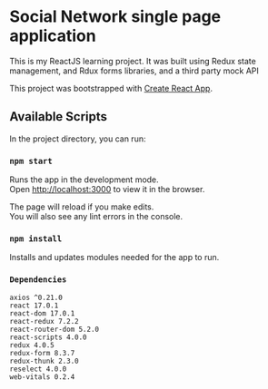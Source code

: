 # Social Network single page application

This is my ReactJS learning project. It was built using Redux state management, and Rdux forms libraries, and a third party mock API

This project was bootstrapped with [Create React App](https://github.com/facebook/create-react-app).

## Available Scripts

In the project directory, you can run:

### `npm start`

Runs the app in the development mode.\
Open [http://localhost:3000](http://localhost:3000) to view it in the browser.

The page will reload if you make edits.\
You will also see any lint errors in the console.

### `npm install`

Installs and updates modules needed for the app to run.

### `Dependencies`

    axios ^0.21.0
    react 17.0.1
    react-dom 17.0.1
    react-redux 7.2.2
    react-router-dom 5.2.0
    react-scripts 4.0.0
    redux 4.0.5
    redux-form 8.3.7
    redux-thunk 2.3.0
    reselect 4.0.0
    web-vitals 0.2.4
